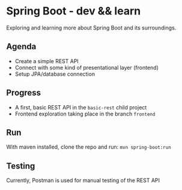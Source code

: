 # Spring Boot - dev && learn
Exploring and learning more about Spring Boot and its surroundings.

## Agenda
* Create a simple REST API
* Connect with some kind of presentational layer (frontend)
* Setup JPA/database connection

## Progress
* A first, basic REST API in the ```basic-rest``` child project
* Frontend exploration taking place in the branch ```frontend```

## Run
With maven installed, clone the repo and run: 
```mvn spring-boot:run```

## Testing
Currently, Postman is used for manual testing of the REST API
